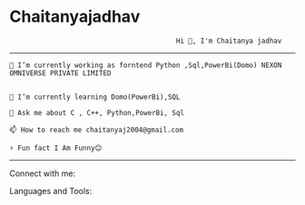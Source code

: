 # Chaitanyajadhav
                                             Hi 👋, I'm Chaitanya jadhav
                                             
_________________________________________________________________________________________________________________________________________________________________________


    🔭 I’m currently working as forntend Python ,Sql,PowerBi(Domo) NEXON OMNIVERSE PRIVATE LIMITED


    🌱 I’m currently learning Domo(PowerBi),SQL

    💬 Ask me about C , C++, Python,PowerBi, Sql

    📫 How to reach me chaitanyaj2004@gmail.com

    ⚡ Fun fact I Am Funny😊
__________________________________________________________________________________
Connect with me:


Languages and Tools:



